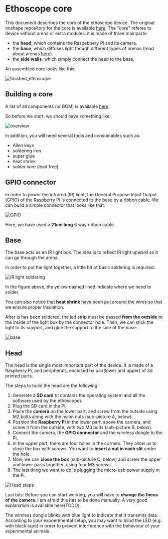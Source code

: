 Ethoscope core
==============

This document describes the core of the ethoscope device.
The original onshape repository for the core is available [here](https://cad.onshape.com/documents/56ac957ce4b06a92e0ed7352/w/0af5bcd5aa6f698123921d81/e/9491b49b9158a49e2b29f937).
The "core" referes to device without arena or extra modules.
it is made of three mainparts:

* the **head**, which contains the Raspebbery Pi and its camera.
* the **base**, which diffuses light though different types of arenas (read about arenas [here](../arenas/README.md)).
* the **side walls**, which simply connect the head to the base.

An assembled core looks like this:

![finished_ethoscope](./img/finished_ethoscope.png)

Building a core
------------------

A list of all components (or BOM) is available [here](./BOM.csv).

So before we start, we should have something like:

![overview](./img/overview.png)


In addition, you will need several tools and consumables such as:

* Allen keys
* soldering iron
* super glue
* heat shrink
* solder wire (lead free).


GPIO connector
----------------

In order to power the infrared (IR) light, the General Purpose Input Output (GPIO) of the  Raspberry Pi is connected to the base by a ribbon cable.
We can build a simple connector that looks like that:

![GPIO](./img/gpio.png)

Here, we have used a **21cm long** 6 way ribbon cable.


Base
-----------------

The base acts as an IR light box.
The idea is to reflect IR light upward so it can go through the arena.


In order to put the light together, a little bit of basic soldering is required:

![IR light soldering](./img/ir_light_soldering.png)

In the figure above, the yellow dashed lined indicate where we need to solder.

You can also notice that **heat shrink** have been put around the wires so that we ensure proper insulation.

After is has been soldered, the led strip must be passed **from the outside** to the inside of the light box by the connector hole.
Then, we can stick the light to its support, and glue the support to the side of the base:

![base](./img/base.png)


Head
--------------------
The head is the single most important part of the device.
It is made of a Raspberry Pi, and peripherals, enclosed by pair(lower and upper) of 3d printed parts.

The steps to build the head are the following:

1. Generate a **SD card**  (it contains the operating system and all the software used by the ethoscope).
2. Plug the SD card in the Pi.
3. Place the **camera** on the lower part, and screw from the outside using M2 bolts along with the nylon nuts (sub-picture A, below).
4. Position the **Raspberry Pi** in the lower part, above the camera, and screw it from the outside, with two M3 bolts (sub-picture B, below).
5. Connect the camera, the **GPIO connector** and the wireless dongle to the Pi.
6. In the upper part, there are four holes in the corners. They allow us to close the box with screws. You want to **insert a nut in each slit** under the hole,
7. Now, we can **close the box** (sub-picture C, below) and screw the upper and lower parts together, using four M3 screws.
8. The last thing we want to do is plugging the micro-usb power supply in the Pi.

![Head steps](./img/head_steps.png)


Last bits:
Before you can start working, you will have to **change the focus of the camera**.
I am afraid this has to be done manually. A very good explanation is available here(TODO).

The wireless dongle blinks with blue light to indicate that it transmits data. 
According to your expoerimental setup, you may want to blind the LED (e.g. with black tape) in order to prevent interference with the behaviour of your experimental animals.






















